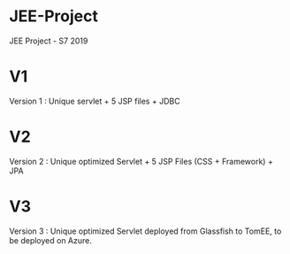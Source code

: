 # JEE-Project
JEE Project - S7 2019

# V1
Version 1 : Unique servlet + 5 JSP files + JDBC

# V2
Version 2 : Unique optimized Servlet + 5 JSP Files (CSS + Framework) + JPA

# V3
Version 3 : Unique optimized Servlet deployed from Glassfish to TomEE, to be deployed on Azure.
